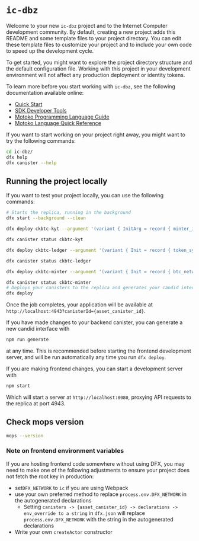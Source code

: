 # `ic-dbz`

Welcome to your new `ic-dbz` project and to the Internet Computer development community. By default, creating a new project adds this README and some template files to your project directory. You can edit these template files to customize your project and to include your own code to speed up the development cycle.

To get started, you might want to explore the project directory structure and the default configuration file. Working with this project in your development environment will not affect any production deployment or identity tokens.

To learn more before you start working with `ic-dbz`, see the following documentation available online:

- [Quick Start](https://internetcomputer.org/docs/current/developer-docs/setup/deploy-locally)
- [SDK Developer Tools](https://internetcomputer.org/docs/current/developer-docs/setup/install)
- [Motoko Programming Language Guide](https://internetcomputer.org/docs/current/motoko/main/motoko)
- [Motoko Language Quick Reference](https://internetcomputer.org/docs/current/motoko/main/language-manual)

If you want to start working on your project right away, you might want to try the following commands:

```bash
cd ic-dbz/
dfx help
dfx canister --help
```

## Running the project locally

If you want to test your project locally, you can use the following commands:

```bash
# Starts the replica, running in the background
dfx start --background --clean

dfx deploy ckbtc-kyt --argument '(variant { InitArg = record { minter_id = principal "ml52i-qqaaa-aaaar-qaaba-cai"; maintainers = vec {}; mode = variant { AcceptAll }; } })'

dfx canister status ckbtc-kyt

dfx deploy ckbtc-ledger --argument '(variant { Init = record { token_symbol = "ckBTC"; token_name = "Chain Key Local Bitcoin"; minting_account = record { owner = principal "ml52i-qqaaa-aaaar-qaaba-cai" }; transfer_fee = 11_500; metadata = vec {}; initial_balances = vec {}; archive_options = record { num_blocks_to_archive = 10_000; trigger_threshold = 20_000; controller_id = principal "'$(dfx identity get-principal)'"; cycles_for_archive_creation = opt 1_000_000_000_000; max_message_size_bytes = null; node_max_memory_size_bytes = opt 3_221_225_472; }; feature_flags = opt record { icrc2 = true }; } })'

dfx canister status ckbtc-ledger

dfx deploy ckbtc-minter --argument '(variant { Init = record { btc_network = variant { Regtest }; ledger_id = principal "bnz7o-iuaaa-aaaaa-qaaaa-cai"; ecdsa_key_name = "dfx_test_key"; retrieve_btc_min_amount = 10_000; max_time_in_queue_nanos = 420_000_000_000; min_confirmations = opt 1; mode = variant { GeneralAvailability }; kyt_fee = opt 1_333; kyt_principal = opt principal "bnz7o-iuaaa-aaaaa-qaaaa-cai" } })'

dfx canister status ckbtc-minter
# Deploys your canisters to the replica and generates your candid interface
dfx deploy
```

Once the job completes, your application will be available at `http://localhost:4943?canisterId={asset_canister_id}`.

If you have made changes to your backend canister, you can generate a new candid interface with

```bash
npm run generate
```

at any time. This is recommended before starting the frontend development server, and will be run automatically any time you run `dfx deploy`.

If you are making frontend changes, you can start a development server with

```bash
npm start
```

Which will start a server at `http://localhost:8080`, proxying API requests to the replica at port 4943.

## Check mops version

```bash
mops --version
```

### Note on frontend environment variables

If you are hosting frontend code somewhere without using DFX, you may need to make one of the following adjustments to ensure your project does not fetch the root key in production:

- set`DFX_NETWORK` to `ic` if you are using Webpack
- use your own preferred method to replace `process.env.DFX_NETWORK` in the autogenerated declarations
  - Setting `canisters -> {asset_canister_id} -> declarations -> env_override to a string` in `dfx.json` will replace `process.env.DFX_NETWORK` with the string in the autogenerated declarations
- Write your own `createActor` constructor
